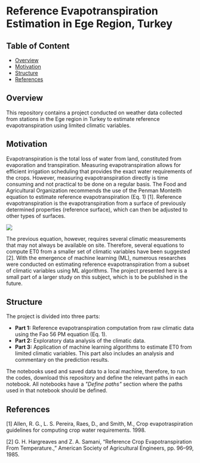 # Reference Evapotranspiration Estimation in Ege Region, Turkey

## Table of Content
* [Overview](#overview)
* [Motivation](#motivation)
* [Structure](#structure)
* [References](#references)

## Overview
This repository contains a project conducted on weather data collected from stations in the Ege region in Turkey to estimate reference evapotranspiration using limited climatic variables.

## Motivation
Evapotranspiration is the total loss of water from land, constituted from evaporation and transpiration. Measuring evapotranspiration allows for efficient irrigation scheduling that provides the exact water requirements of the crops. However, measuring evapotranspiration directly is time consuming and not practical to be done on a regular basis. The Food and Agricultural Organization recommends the use of the Penman Monteith equation to estimate reference evapotranspiration (Eq. 1) [1]. Reference evapotranspiration is the evapotranspiration from a surface of previously determined properties (reference surface), which can then be adjusted to other types of surfaces.

<img src="https://render.githubusercontent.com/render/math?math=ET_0 = \frac{0.408 \Delta \cdot \left( R_n - G \right) + \gamma \cdot \frac{900}{T + 273} \cdot u_2 \cdot \left(e_s - e_a \right)}{\Delta + \gamma \cdot \left( 1 + 0.34 \cdot u_2 \right)} ">




The previous equation, however, requires several climatic measurements that may not always be available on site. Therefore, several equations to compute ET0 from a smaller set of climatic variables have been suggested [2]. With the emergence of machine learning (ML), numerous researches were conducted on estimating reference evapotranspiration from a subset of climatic variables using ML algorithms. The project presented here is a small part of a larger study on this subject, which is to be published in the future.

## Structure
The project is divided into three parts:
* **Part 1:** Reference evapotranspiration computation from raw climatic data using the Fao 56 PM equation (Eq. 1).
* **Part 2:** Exploratory data analysis of the climatic data.
* **Part 3:** Application of machine learning algorithms to estimate ET0 from limited climatic variables. This part also includes an analysis and commentary on the prediction results.

The notebooks used and saved data to a local machine, therefore, to run the codes, download this repository and define the relevant paths in each notebook. All notebooks have a *"Define paths"* section where the paths used in that notebook should be defined.

## References

[1] Allen, R. G., L. S. Pereira, Raes, D., and Smith, M., Crop evapotraspiration guidelines for computing crop water requirements. 1998.

[2] G. H. Hargreaves and Z. A. Samani, “Reference Crop Evapotranspiration From Temperature.,” American Society of Agricultural Engineers, pp. 96–99, 1985.